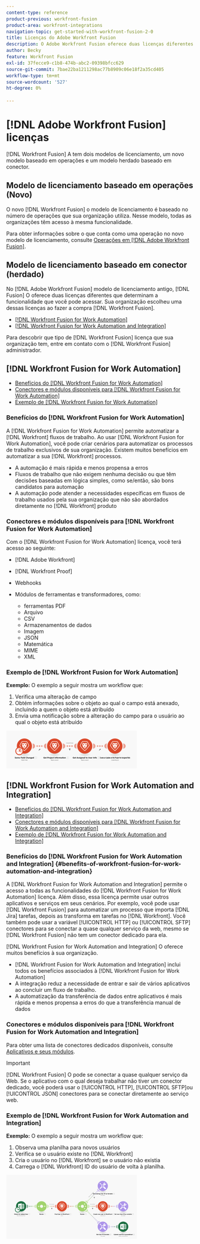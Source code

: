 ```yaml
---
content-type: reference
product-previous: workfront-fusion
product-area: workfront-integrations
navigation-topic: get-started-with-workfront-fusion-2-0
title: Licenças do Adobe Workfront Fusion
description: O Adobe Workfront Fusion oferece duas licenças diferentes que determinam a funcionalidade que você pode acessar. Sua organização escolheu uma dessas licenças ao comprar o Workfront Fusion.
author: Becky
feature: Workfront Fusion
exl-id: 37fecce9-c1b8-474b-abc2-09398bfcc629
source-git-commit: 7bae22ba1211298ac77b8909c06e18f2a35cd405
workflow-type: tm+mt
source-wordcount: '527'
ht-degree: 0%

---
```


# [!DNL Adobe Workfront Fusion] licenças

[!DNL Workfront Fusion] A tem dois modelos de licenciamento, um novo modelo baseado em operações e um modelo herdado baseado em conector.

## Modelo de licenciamento baseado em operações (Novo)

O novo [!DNL Workfront Fusion] o modelo de licenciamento é baseado no número de operações que sua organização utiliza. Nesse modelo, todas as organizações têm acesso à mesma funcionalidade.

Para obter informações sobre o que conta como uma operação no novo modelo de licenciamento, consulte [Operações em [!DNL Adobe Workfront Fusion]](/help/quicksilver/workfront-fusion/get-started/operations-in-workfront-fusion.md).

## Modelo de licenciamento baseado em conector (herdado)

No [!DNL Adobe Workfront Fusion] modelo de licenciamento antigo, [!DNL Fusion] O oferece duas licenças diferentes que determinam a funcionalidade que você pode acessar. Sua organização escolheu uma dessas licenças ao fazer a compra [!DNL Workfront Fusion].

* [[!DNL Workfront Fusion for Work Automation]](#workfront-fusion-for-work-automation)
* [[!DNL Workfront Fusion for Work Automation and Integration]](#workfront-fusion-for-work-automation-and-integration)

Para descobrir que tipo de [!DNL Workfront Fusion] licença que sua organização tem, entre em contato com o [!DNL Workfront Fusion] administrador.

## [!DNL Workfront Fusion for Work Automation]

* [Benefícios do [!DNL Workfront Fusion for Work Automation]](#benefits-of-workfront-fusion-for-work-automation)
* [Conectores e módulos disponíveis para [!DNL Workfront Fusion for Work Automation]](#connectors-and-modules-available-for-workfront-fusion-for-work-automation)
* [Exemplo de [!DNL Workfront Fusion for Work Automation]](#example-of-workfront-fusion-for-work-automation)

### Benefícios do [!DNL Workfront Fusion for Work Automation]

A [!DNL Workfront Fusion for Work Automation] permite automatizar a [!DNL Workfront] fluxos de trabalho. Ao usar [!DNL Workfront Fusion for Work Automation], você pode criar cenários para automatizar os processos de trabalho exclusivos de sua organização. Existem muitos benefícios em automatizar a sua [!DNL Workfront] processos.

* A automação é mais rápida e menos propensa a erros
* Fluxos de trabalho que não exigem nenhuma decisão ou que têm decisões baseadas em lógica simples, como se/então, são bons candidatos para automação
* A automação pode atender a necessidades específicas em fluxos de trabalho usados pela sua organização que não são abordados diretamente no [!DNL Workfront] produto

### Conectores e módulos disponíveis para [!DNL Workfront Fusion for Work Automation]

Com o [!DNL Workfront Fusion for Work Automation] licença, você terá acesso ao seguinte:

* [!DNL Adobe Workfront]
* [!DNL Workfront Proof]
* Webhooks
* Módulos de ferramentas e transformadores, como:

   * ferramentas PDF
   * Arquivo
   * CSV
   * Armazenamentos de dados
   * Imagem
   * JSON
   * Matemática
   * MIME
   * XML

### Exemplo de [!DNL Workfront Fusion for Work Automation]

**Exemplo:** O exemplo a seguir mostra um workflow que:

1. Verifica uma alteração de campo
1. Obtém informações sobre o objeto ao qual o campo está anexado, incluindo a quem o objeto está atribuído
1. Envia uma notificação sobre a alteração do campo para o usuário ao qual o objeto está atribuído

![](assets/fusion-template-example-350x102.png)

## [!DNL Workfront Fusion for Work Automation and Integration]

* [Benefícios do [!DNL Workfront Fusion for Work Automation and Integration]](#benefits-of-workfront-fusion-for-work-automation-and-integration)
* [Conectores e módulos disponíveis para [!DNL Workfront Fusion for Work Automation and Integration]](#connectors-and-modules-available-for-workfront-fusion-for-work-automation-and-integration)
* [Exemplo de [!DNL Workfront Fusion for Work Automation and Integration]](#example-of-workfront-fusion-for-work-automation-and-integration)

### Benefícios do [!DNL Workfront Fusion for Work Automation and Integration] {#benefits-of-workfront-fusion-for-work-automation-and-integration}

A [!DNL Workfront Fusion for Work Automation and Integration] permite o acesso a todas as funcionalidades do [!DNL Workfront Fusion for Work Automation] licença. Além disso, essa licença permite usar outros aplicativos e serviços em seus cenários. Por exemplo, você pode usar [!DNL Workfront Fusion] para automatizar um processo que importa [!DNL Jira] tarefas, depois as transforma em tarefas no [!DNL Workfront]. Você também pode usar a variável [!UICONTROL HTTP] ou [!UICONTROL SFTP] conectores para se conectar a quase qualquer serviço da web, mesmo se [!DNL Workfront Fusion] não tem um conector dedicado para ela.

[!DNL Workfront Fusion for Work Automation and Integration] O oferece muitos benefícios à sua organização.

* [!DNL Workfront Fusion for Work Automation and Integration] inclui todos os benefícios associados à [!DNL Workfront Fusion for Work Automation]
* A integração reduz a necessidade de entrar e sair de vários aplicativos ao concluir um fluxo de trabalho.
* A automatização da transferência de dados entre aplicativos é mais rápida e menos propensa a erros do que a transferência manual de dados

### Conectores e módulos disponíveis para [!DNL Workfront Fusion for Work Automation and Integration]

Para obter uma lista de conectores dedicados disponíveis, consulte [Aplicativos e seus módulos](../../workfront-fusion/apps-and-their-modules/apps-and-their-modules.md).

>[!IMPORTANT]
>
>[!DNL Workfront Fusion] O pode se conectar a quase qualquer serviço da Web. Se o aplicativo com o qual deseja trabalhar não tiver um conector dedicado, você poderá usar o [!UICONTROL HTTP], [!UICONTROL SFTP]ou [!UICONTROL JSON] conectores para se conectar diretamente ao serviço web.

### Exemplo de [!DNL Workfront Fusion for Work Automation and Integration]

**Exemplo:** O exemplo a seguir mostra um workflow que:

1. Observa uma planilha para novos usuários
1. Verifica se o usuário existe no [!DNL Workfront]
1. Cria o usuário no [!DNL Workfront] se o usuário não existia
1. Carrega o [!DNL Workfront] ID do usuário de volta à planilha.

![](assets/fusion-integration-example--350x171.png)
